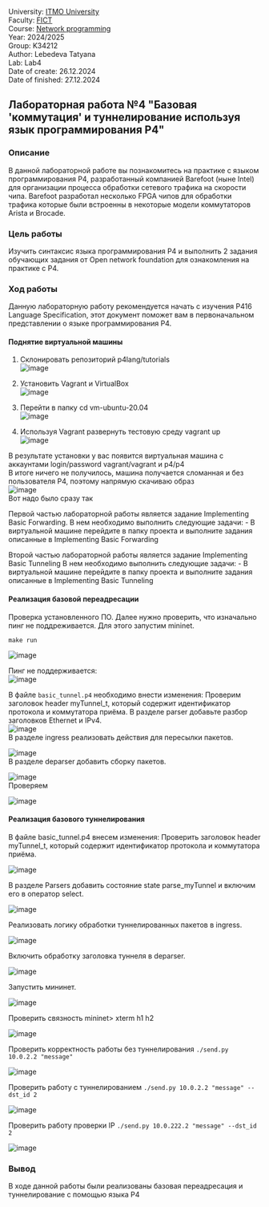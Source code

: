 University: [ITMO University](https://itmo.ru/ru/)  
Faculty: [FICT](https://fict.itmo.ru)  
Course: [Network programming](https://github.com/itmo-ict-faculty/network-programming)  
Year: 2024/2025  
Group: K34212  
Author: Lebedeva Tatyana      
Lab: Lab4  
Date of create: 26.12.2024  
Date of finished: 27.12.2024

## Лабораторная работа №4 "Базовая 'коммутация' и туннелирование используя язык программирования P4"

### Описание
В данной лабораторной работе вы познакомитесь на практике с языком программирования P4, разработанный компанией Barefoot (ныне Intel) для организации процесса обработки сетевого трафика на скорости чипа. Barefoot разработал несколько FPGA чипов для обработки трафика которые были встроенны в некоторые модели коммутаторов Arista и Brocade.

### Цель работы
Изучить синтаксис языка программирования P4 и выполнить 2 задания обучающих задания от Open network foundation для ознакомления на практике с P4.


### Ход работы
Данную лабораторную работу рекомендуется начать с изучения P416 Language Specification, этот документ поможет вам в первоначальном представлении о языке программирования P4.    
#### Поднятие виртуальной машины    
1. Склонировать репозиторий p4lang/tutorials    
   ![image](https://github.com/user-attachments/assets/72fe226d-b322-4c93-bf71-f3da6a96ee04)

3. Установить Vagrant и VirtualBox    
   ![image](https://github.com/user-attachments/assets/61cba581-637b-430f-8877-ca68e1f7e520)

5. Перейти в папку cd vm-ubuntu-20.04    
   ![image](https://github.com/user-attachments/assets/33ac7a4e-785d-4b46-bd06-5262c7e020b7)    

7. Используя Vagrant развернуть тестовую среду vagrant up    
   ![image](https://github.com/user-attachments/assets/42b64e6a-ca0f-4ea8-87bf-a8db1306bc86)
    
В результате установки у вас появится виртуальная машина с аккаунтами login/password vagrant/vagrant и p4/p4    
В итоге ничего не получилось, машина получается сломанная и без пользователя P4, поэтому напрямую скачиваю образ       
![image](https://github.com/user-attachments/assets/f3a58f5b-cb35-49ee-a796-52e70ca59665)    
Вот надо было сразу так


Первой частью лабораторной работы является задание Implementing Basic Forwarding. В нем необходимо выполнить следующие задачи: - В виртуальной машине перейдите в папку проекта и выполните задания описанные в Implementing Basic Forwarding     

Второй частью лабораторной работы является задание Implementing Basic Tunneling В нем необходимо выполнить следующие задачи: - В виртуальной машине перейдите в папку проекта и выполните задания описанные в Implementing Basic Tunneling    

#### Реализация базовой переадресации    
Проверка установленного ПО. Далее нужно проверить, что изначально пинг не поддреживается. Для этого запустим mininet.
```
make run
```
![image](https://github.com/user-attachments/assets/5ef048ab-e917-467a-8973-84fc5342fe2a)    

Пинг не поддерживается:    
![image](https://github.com/user-attachments/assets/af00785a-47fb-409d-bc33-8f511061aa81)    

В файле `basic_tunnel.p4` необходимо внести изменения:
Проверим заголовок header myTunnel_t, который содержит идентификатор протокола и коммутатора приёма. В разделе parser добавьте разбор заголовков Ethernet и IPv4.    
![image](https://github.com/user-attachments/assets/8419a37f-ca00-44a5-8101-ef9c2b324757)     
В разделе ingress реализовать действия для пересылки пакетов.       

![image](https://github.com/user-attachments/assets/94d8c52c-ef91-4efa-a542-d56d27d6ade4)     
В разделе deparser добавить сборку пакетов.     

![image](https://github.com/user-attachments/assets/deee17eb-604b-4ee0-bd81-ef17aa549ef5)        
Проверяем    
 
![image](https://github.com/user-attachments/assets/1a5d2f7d-a70a-453b-b2c2-66d86a769fa5)    

#### Реализация базового туннелирования
В файле basic_tunnel.p4 внесем изменения:
Проверить заголовок header myTunnel_t, который содержит идентификатор протокола и коммутатора приёма.

![image](https://github.com/user-attachments/assets/d6389dad-6489-4bf6-9dc9-ec88d4fc64e5)    

В разделе Parsers добавить состояние state parse_myTunnel и включим его в оператор select.     

![image](https://github.com/user-attachments/assets/281640f1-f227-4708-a41a-a33ef8c3a34e)     

Реализовать логику обработки туннелированных пакетов в ingress.

![image](https://github.com/user-attachments/assets/f60c91fc-f12c-4667-99b3-d94bccbac1be)    

Включить обработку заголовка туннеля в deparser.

![image](https://github.com/user-attachments/assets/3428ca20-70a9-4f5e-b9ed-68f06c7c99bf)      

Запустить мининет. 

![image](https://github.com/user-attachments/assets/4923b097-6554-4f52-95cd-e13e9cc9c7f6)     

 Проверить связность mininet> xterm h1 h2     

![image](https://github.com/user-attachments/assets/e1222968-b866-4a79-b0e8-e71d7af88a07)     

Проверить корректность работы без туннелирования `./send.py 10.0.2.2 "message"`    

![image](https://github.com/user-attachments/assets/fcfc0200-567f-4bed-b3e8-908d00a44600)     

Проверить работу с туннелированием `./send.py 10.0.2.2 "message" --dst_id 2`     

![image](https://github.com/user-attachments/assets/41b21a5e-7e4f-4e10-87c5-f985a84cba41)     

Проверить работу проверки IP `./send.py 10.0.222.2 "message" --dst_id 2`    

![image](https://github.com/user-attachments/assets/2f9fa99b-d9e5-47ae-a7e3-c0076448194e)

### Вывод
В ходе данной работы были реализованы базовая переадресация и туннелирование с помощью языка P4


















 
